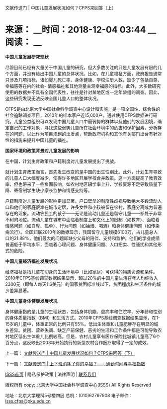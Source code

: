  文献传送门 | 中国儿童发展状况如何？CFPS来回答（上）

# 来源： __时间：2018-12-04 03:44 __阅读： __

**中国儿童发展研究现状**



尽管目前已经有大量关于中国儿童的研究，但大多数关注的只是儿童发展有限的几个方面，并没有给出中国儿童的总体状况。比如，在儿童福祉方面，政府报告通常只涉及几项指标，诸如婴儿死亡率、身体健康、学校注册人数，缺少了包括自尊、幸福感等在内的社会-
情感福祉和其他测量主观幸福感的指标。此外，大多数研究使用的数据并不具有全国代表性，往往是针对某地区或一定年龄组的调查。因此，这些研究发现无法反映全国儿童人口的整体状况。



CFPS是由北京大学中国社会科学调查中心设计和实施，是一项全国性、综合性的社会追踪调查项目，2010年的样本家户近15,000户。通过使用CFPS数据进行研究，儿童公益组织可以发现中国儿童人口中最弱势的群体以及他们的发展困境，确定自己的工作对象，寻找这些弱势儿童所在社会环境中的危害和保护因素，分析存在的问题，以此作为项目规划的出发点，帮助政府机构和其他有关部门出台有针对性的措施来提升中国儿童的福祉。



**国家环境和政策背景对儿童发展的影响**



在中国，计划生育政策和户籍制度对儿童发展提出了挑战。



就计划生育政策而言，首先发生改变的是中国的出生性别比。此外，计划生育导致的儿童人口大幅度减少，使得许多地区开展学校合并政策。这一方面提高了教育效率，但也带来了一些负面影响，如农村地区辍学率上升、学校资源不足导致质量下降、寄宿制学生缺少家长监护和情感支持等。



户籍制度对儿童发展的影响更加显著。户口壁垒的制度性歧视导致绝大多数流动人口和他们的家庭很难在城市定居，许多女性和小孩被留在农村，家庭分离成为普遍存在的现象。流动农民工的孩子——无论是流动儿童还是留守儿童——都处于非常不利的地位。流动儿童在城市中面临着制度上和文化上的限制（如教育）、面临着情感问题（如自卑、孤单）、行为问题（如抽烟、喝酒）和身体健康问题（如传染病流行）。全国妇联2010年的数据显示，我国留守儿童规模6100万，占儿童总人口的21.88%，他们最大的问题即缺少父母的陪伴、支持和监护。他们的学业成绩普遍低于平均水平，面临着心理问题、身体健康问题、人口拐卖、性骚扰和其他形式的危险。



**中国儿童经济福祉发展状况**



经济福祉是指儿童在切身的生活环境中（比如家庭）可获得的物质资源和条件。2010年CFPS基线调查数据结果显示，超过20%的中国儿童生活在年人均纯收入2300元（即每人每天1.6美元）的国家贫困标准线以下，贫困程度和生活条件的城乡差异显著。



**中国儿童身体健康发展状况**



身体健康指的是儿童的生理状态，包括身体机能、患病率和住院率、分年龄和性别的身体质量指数（BMI）和生活方式。2010年CFPS基线调查数据结果显示，在1-15岁的儿童中，体重正常的比例只有55%。低出生体重和儿童肥胖存在明显的城乡差异。贫困、营养失调、缺乏产前保健、恶劣的生活和工作条件都是可能导致农村地区低出生体重儿比例较高。但是，农村儿童享有医疗保险比城镇儿童高了6个百分点，这反映出2003年开始执行的新型农村合作医疗取得了一定的成效。



上一篇： [文献传送门 | 中国儿童发展状况如何？CFPS来回答（下） ](1296022.htm)

下一篇： [文献传送门 | 上下班消耗了你的幸福？——通勤时间与幸福指数 ](1296028.htm)

[ISSS首页](http://www.isss.pku.edu.cn/) | 隐私保护政策 | 法律声明 |
[联系我们](../../lxwm/index.htm)

版权所有 copy; 北京大学中国社会科学调查中心(ISSS) All Rights Reserved

地址：北京大学理科5号楼四层 总机：(010)62767908 电子邮件：isss.cfps@pku.edu.cn

